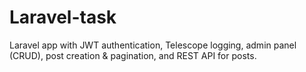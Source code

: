 # Laravel-task
Laravel app with JWT authentication, Telescope logging, admin panel (CRUD), post creation &amp; pagination, and REST API for posts.
